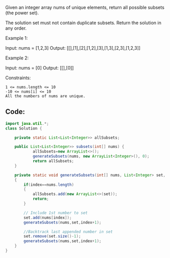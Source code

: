 Given an integer array nums of unique elements, return all possible
subsets
(the power set).

The solution set must not contain duplicate subsets. Return the solution in any order.

 

Example 1:

Input: nums = [1,2,3]
Output: [[],[1],[2],[1,2],[3],[1,3],[2,3],[1,2,3]]

Example 2:

Input: nums = [0]
Output: [[],[0]]

 

Constraints:

    1 <= nums.length <= 10
    -10 <= nums[i] <= 10
    All the numbers of nums are unique.

## Code:

``` java
import java.util.*;
class Solution {

    private static List<List<Integer>> allSubsets;

    public List<List<Integer>> subsets(int[] nums) {
            allSubsets=new ArrayList<>();
            generateSubsets(nums, new ArrayList<Integer>(), 0);
            return allSubsets;
    }

    private static void generateSubsets(int[] nums, List<Integer> set, int index)
    {
        if(index==nums.length) 
        {
            allSubsets.add(new ArrayList<>(set));
            return;
        }

        // Include 1st number to set
        set.add(nums[index]);
        generateSubsets(nums,set,index+1);

        //Backtrack last appended number in set
        set.remove(set.size()-1);
        generateSubsets(nums,set,index+1);
    }
}
```

